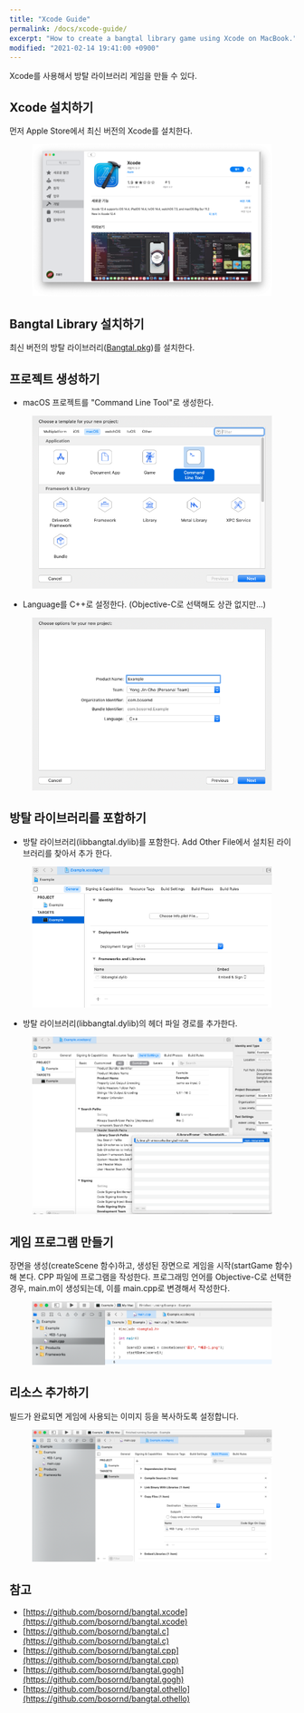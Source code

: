 ```yaml
---
title: "Xcode Guide"
permalink: /docs/xcode-guide/
excerpt: "How to create a bangtal library game using Xcode on MacBook."
modified: "2021-02-14 19:41:00 +0900"
---
```

Xcode를 사용해서 방탈 라이브러리 게임을 만들 수 있다.

## Xcode 설치하기
먼저 Apple Store에서 최신 버전의 Xcode를 설치한다.

<figure>
  <img src="/images/xcode_install.png" alt="Apple Store에서 Xcode 설치하기">
</figure>

## Bangtal Library 설치하기
최신 버전의 방탈 라이브러리([Bangtal.pkg](https://github.com/bosornd/bangtal/releases))를 설치한다.

## 프로젝트 생성하기
- macOS 프로젝트를 "Command Line Tool"로 생성한다.
<figure>
  <img src="/images/xcode_create_project1.png" alt="프로젝트 생성하기">
</figure>

- Language를 C++로 설정한다. (Objective-C로 선택해도 상관 없지만...)
<figure>
  <img src="/images/xcode_create_project2.png" alt="프로그래밍 언어 C++ 선택하기">
</figure>

## 방탈 라이브러리를 포함하기
- 방탈 라이브러리(libbangtal.dylib)를 포함한다. Add Other File에서 설치된 라이브러리를 찾아서 추가 한다.
<figure>
  <img src="/images/xcode_add_library.png" alt="방탈 라이브러리 포함하기">
</figure>

- 방탈 라이브러리(libbangtal.dylib)의 헤더 파일 경로를 추가한다.
<figure>
  <img src="/images/xcode_add_header_path.png" alt="방탈 라이브러리 헤더 포함하기">
</figure>

## 게임 프로그램 만들기
장면을 생성(createScene 함수)하고, 생성된 장면으로 게임을 시작(startGame 함수)해 본다.
CPP 파일에 프로그램을 작성한다.
프로그래밍 언어를 Objective-C로 선택한 경우, main.m이 생성되는데, 이를 main.cpp로 변경해서 작성한다.

<figure>
  <img src="/images/xcode_program.png" alt="게임 프로그램 만들기">
</figure>

## 리소스 추가하기
빌드가 완료되면 게임에 사용되는 이미지 등을 복사하도록 설정합니다.

<figure>
  <img src="/images/xcode_resources.png" alt="리소스 추가하기">
</figure>

## 참고
- [https://github.com/bosornd/bangtal.xcode](https://github.com/bosornd/bangtal.xcode)
- [https://github.com/bosornd/bangtal.c](https://github.com/bosornd/bangtal.c)
- [https://github.com/bosornd/bangtal.cpp](https://github.com/bosornd/bangtal.cpp)
- [https://github.com/bosornd/bangtal.gogh](https://github.com/bosornd/bangtal.gogh)
- [https://github.com/bosornd/bangtal.othello](https://github.com/bosornd/bangtal.othello)
